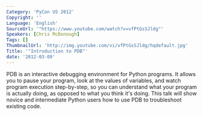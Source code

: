 ```yaml
---
Category: 'PyCon US 2012'
Copyright: ''
Language: 'English'
SourceUrl: '"https://www.youtube.com/watch?v=vfPtGsSJldg"'
Speakers: [Chris McDonough]
Tags: []
ThumbnailUrl: 'http://img.youtube.com/vi/vfPtGsSJldg/hqdefault.jpg'
Title: '"Introduction to PDB"'
date: '2012-03-09'
---
```

PDB is an interactive debugging environment for Python programs. It allows you
to pause your program, look at the values of variables, and watch program
execution step-by-step, so you can understand what your program is actually
doing, as opposed to what you think it's doing. This talk will show novice and
intermediate Python users how to use PDB to troubleshoot existing code.

